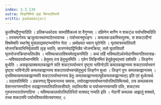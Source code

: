 ```yaml
---
index: 3.3.139
sutra: लिङ्‌निमित्ते लृङ् क्रियाऽतिपत्तौ
vritti: padamanjari
---
```


 कुतश्चिद्वैगुण्यादिति । प्रतिबन्धकोदयः सामग्रीवैकल्यं वा वैगुण्यम् । दक्षिणेन मार्गेण न शकट्ंअ पर्याभविष्यदिति । तस्यमार्गस्य ऋजुत्वात्स्थाण्वादेरभावाच्च । पर्याभवनमुभङ्गः । कमलकःउकश्चित्पुरुषः, स शकटादीनां विषमेष्वपि स्थानेषु मुसलाद्यवष्टम्भयोगेन नेता । अमोक्ष्यत भवान् घृतेनेति । घृतमात्रस्यातिपतौ भोजनक्रियाभिनिर्वृतावपि लृङ् भवति; कारणभेदाद्विभिन्नैव भोजनक्रिया, ततो घृतातिपतौ घृतभोजनक्रियाप्यतिपन्नैव । भविष्यत्कालविषयमेतद्वचनमिति । कथं तर्हि भविष्यतोऽर्थस्येदानीमवगतिस्तत्राह---भविष्यदपर्याभवनमिति । हेतुमत् तत्र हेतुभूतमिति । एतेन लिङ्निमितं हेतुहेतुमद्भावं दर्शयति । लिङ्गेन बुध्वेति । असकृत्प्राक्कमलकाह्वाने सति शकटापर्याभवनं दृष्ट्वा भाविनोऽपि कमलकाह्वानस्य शकटापर्याभवनं दृष्ट्वा भाविनोऽपि कमलकाह्वानस्य शकटापर्याभवनहेतुभूत्वं लिङ्गेन बुध्वा । लिङ्गं पुनः कमलकाह्वानत्वम् । ठ्भविष्यत्कमलकाह्वानमपि शकटापर्याभवनस्य हेतुः कमलकाह्वानत्वात्पूर्वकमलकाह्वानवत्ऽ इति एवं बुध्वेत्यर्थः । तदतपतिमिति । प्रकरणाद् द्विचनान्तस्य समासः, तयोराह्वानापर्याभवनयोरतिपतिमित्यर्थः, तत्र कमलकस्य देशान्तरगमनादिना तदाह्वानस्यातिपतिरवसीयते; तदतिपत्यैव च पर्याभवनस्याप्यति पतिः, शकटस्य गुरुतरभारारोपणादिना । भविष्यत्कालयोरतिपतिरितो वाक्याद् गम्यति इति । नेदानीं कमलक आह्वातुं शक्यते, तच्च शकटमपि पर्याभविष्यत्येवेत्यवगमात् ॥